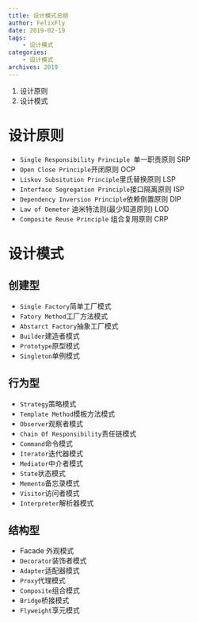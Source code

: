 ```yaml
---
title: 设计模式总纲
author: FelixFly
date: 2019-02-19
tags:
    - 设计模式
categories: 
    - 设计模式
archives: 2019
---
```


1.  设计原则
2.  设计模式

<!--more-->

# 设计原则

* `Single Responsibility Principle `单一职责原则 SRP
* `Open Close Principle`开闭原则 OCP 
* `Liskov Subsitution Principle`里氏替换原则 LSP
* `Interface Segregation Principle`接口隔离原则 ISP
* `Dependency Inversion Principle`依赖倒置原则 DIP
* `Law of Demeter` 迪米特法则(最少知道原则) LOD
* `Composite Reuse Principle` 组合复用原则 CRP

# 设计模式

## 创建型

* `Single Factory`简单工厂模式
* `Fatory Method`工厂方法模式
* `Abstarct Factory`抽象工厂模式
* `Builder`建造者模式
* `Prototype`原型模式
* `Singleton`单例模式

## 行为型

* `Strategy`策略模式
* `Template Method`模板方法模式
* `Observer`观察者模式
* `Chain Of Responsibility`责任链模式
* `Command`命令模式
* `Iterator`迭代器模式
* `Mediator`中介者模式
* `State`状态模式
* `Memento`备忘录模式
* `Visitor`访问者模式
* `Interpreter`解析器模式

## 结构型

* Facade 外观模式
* `Decorator`装饰者模式
* `Adapter`适配器模式
* `Proxy`代理模式
* `Composite`组合模式
* `Bridge`桥接模式
* `Flyweight`享元模式
